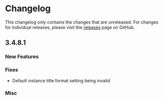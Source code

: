 # Changelog

This changelog only contains the changes that are unreleased. For changes for individual releases, please visit the
[releases](https://github.com/ATLauncher/ATLauncher/releases) page on GitHub.

## 3.4.8.1

### New Features

### Fixes
- Default instance title format setting being invalid

### Misc
